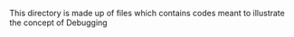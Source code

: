 This directory is made up of files which contains codes meant to illustrate the concept of Debugging
